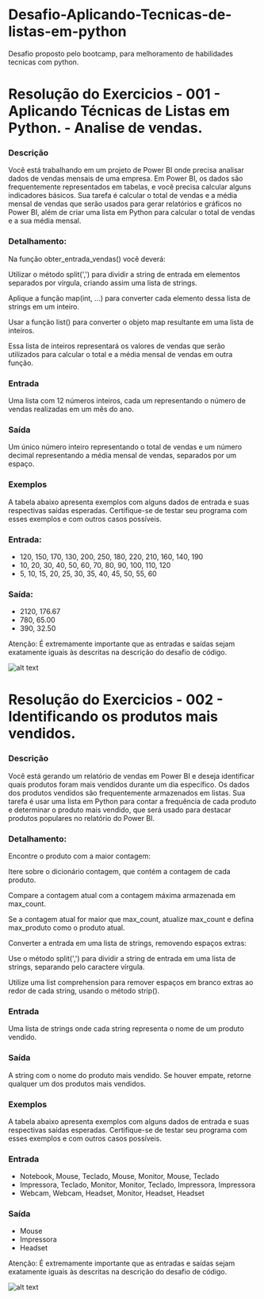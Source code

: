 # Desafio-Aplicando-Tecnicas-de-listas-em-python
Desafio proposto pelo bootcamp, para melhoramento de habilidades tecnicas com python.


# Resolução do Exercicios - 001 - Aplicando Técnicas de Listas em Python. - Analise de vendas.

### Descrição
Você está trabalhando em um projeto de Power BI onde precisa analisar dados de vendas mensais de uma empresa. Em Power BI, os dados são frequentemente representados em tabelas, e você precisa calcular alguns indicadores básicos. Sua tarefa é calcular o total de vendas e a média mensal de vendas que serão usados para gerar relatórios e gráficos no Power BI, além de criar uma lista em Python para calcular o total de vendas e a sua média mensal.

### Detalhamento:
Na função obter_entrada_vendas() você deverá:

Utilizar o método split(',') para dividir a string de entrada em elementos separados por vírgula, criando assim uma lista de strings.

Aplique a função map(int, ...) para converter cada elemento dessa lista de strings em um inteiro.

Usar a função list() para converter o objeto map resultante em uma lista de inteiros.

Essa lista de inteiros representará os valores de vendas que serão utilizados para calcular o total e a média mensal de vendas em outra função.

### Entrada
Uma lista com 12 números inteiros, cada um representando o número de vendas realizadas em um mês do ano.

### Saída
Um único número inteiro representando o total de vendas e um número decimal representando a média mensal de vendas, separados por um espaço.

### Exemplos
A tabela abaixo apresenta exemplos com alguns dados de entrada e suas respectivas saídas esperadas. Certifique-se de testar seu programa com esses exemplos e com outros casos possíveis.

### Entrada:
* 120, 150, 170, 130, 200, 250, 180, 220, 210, 160, 140, 190
* 10, 20, 30, 40, 50, 60, 70, 80, 90, 100, 110, 120
* 5, 10, 15, 20, 25, 30, 35, 40, 45, 50, 55, 60
### Saída:
* 2120, 176.67
* 780, 65.00
* 390, 32.50

Atenção: É extremamente importante que as entradas e saídas sejam exatamente iguais às descritas na descrição do desafio de código.

![alt text](image.png)


# Resolução do Exercicios - 002 - Identificando os produtos mais vendidos.

### Descrição
Você está gerando um relatório de vendas em Power BI e deseja identificar quais produtos foram mais vendidos durante um dia específico. Os dados dos produtos vendidos são frequentemente armazenados em listas. Sua tarefa é usar uma lista em Python para contar a frequência de cada produto e determinar o produto mais vendido, que será usado para destacar produtos populares no relatório do Power BI.

### Detalhamento:
Encontre o produto com a maior contagem:

Itere sobre o dicionário contagem, que contém a contagem de cada produto.

Compare a contagem atual com a contagem máxima armazenada em max_count.

Se a contagem atual for maior que max_count, atualize max_count e defina max_produto como o produto atual.

Converter a entrada em uma lista de strings, removendo espaços extras:

Use o método split(',') para dividir a string de entrada em uma lista de strings, separando pelo caractere vírgula.

Utilize uma list comprehension para remover espaços em branco extras ao redor de cada string, usando o método strip().

### Entrada
Uma lista de strings onde cada string representa o nome de um produto vendido.

### Saída
A string com o nome do produto mais vendido. Se houver empate, retorne qualquer um dos produtos mais vendidos.

### Exemplos
A tabela abaixo apresenta exemplos com alguns dados de entrada e suas respectivas saídas esperadas. Certifique-se de testar seu programa com esses exemplos e com outros casos possíveis.

### Entrada
* Notebook, Mouse, Teclado, Mouse, Monitor, Mouse, Teclado
* Impressora, Teclado, Monitor, Monitor, Teclado, Impressora, Impressora
* Webcam, Webcam, Headset, Monitor, Headset, Headset

### Saída
* Mouse
* Impressora
* Headset

Atenção: É extremamente importante que as entradas e saídas sejam exatamente iguais às descritas na descrição do desafio de código.

![alt text](image-1.png)
